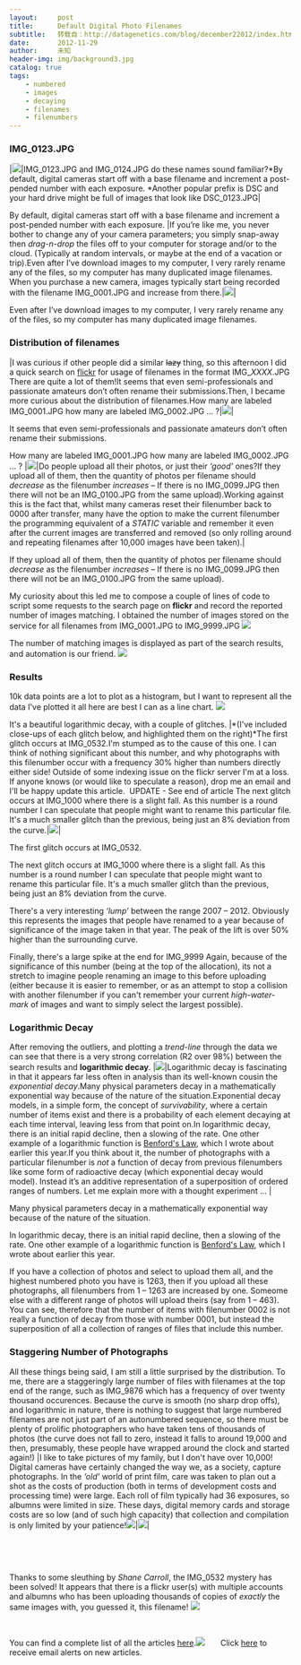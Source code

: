 ```yaml
---
layout:     post
title:      Default Digital Photo Filenames
subtitle:   转载自：http://datagenetics.com/blog/december22012/index.html
date:       2012-11-29
author:     未知
header-img: img/background3.jpg
catalog: true
tags:
    - numbered
    - images
    - decaying
    - filenames
    - filenumbers
---
```


### IMG_0123.JPG
|![](http://datagenetics.com/blog/december22012/p.png)|IMG_0123.JPG and IMG_0124.JPG do these names sound familiar?*By default, digital cameras start off with a base filename and increment a post-pended number with each exposure. *Another popular prefix is DSC and your hard drive might be full of images that look like DSC_0123.JPG|

By default, digital cameras start off with a base filename and increment a post-pended number with each exposure.
|If you’re like me, you never bother to change any of your camera parameters; you simply snap-away then *drag-n-drop* the files off to your computer for storage and/or to the cloud. (Typically at random intervals, or maybe at the end of a vacation or trip).Even after I’ve download images to my computer, I very rarely rename any of the files, so my computer has many duplicated image filenames. When you purchase a new camera, images typically start being recorded with the filename IMG_0001.JPG and increase from there.|![](http://datagenetics.com/blog/december22012/d.png)|

Even after I’ve download images to my computer, I very rarely rename any of the files, so my computer has many duplicated image filenames. 

### Distribution of filenames
|I was curious if other people did a similar ~~lazy~~ thing, so this afternoon I did a quick search on [flickr](http://www.flickr.com/) for usage of filenames in the format IMG_*XXXX*.JPG There are quite a lot of them!It seems that even semi-professionals and passionate amateurs don’t often rename their submissions.Then, I became more curious about the distribution of filenames.How many are labeled IMG_0001.JPG how many are labeled IMG_0002.JPG … ?|![](http://datagenetics.com/blog/december22012/fl.png)|

It seems that even semi-professionals and passionate amateurs don’t often rename their submissions.

How many are labeled IMG_0001.JPG how many are labeled IMG_0002.JPG … ?
|![](http://datagenetics.com/blog/december22012/f.png)|Do people upload all their photos, or just their *‘good’* ones?If they upload all of them, then the quantity of photos per filename should *decrease* as the filenumber *increases* – If there is no IMG_0099.JPG then there will not be an IMG_0100.JPG from the same upload).Working against this is the fact that, whilst many cameras reset their filenumber back to 0000 after transfer, many have the option to make the current filenumber the programming equivalent of a *STATIC* variable and remember it even after the current images are transferred and removed (so only rolling around and repeating filenames after 10,000 images have been taken).|

If they upload all of them, then the quantity of photos per filename should *decrease* as the filenumber *increases* – If there is no IMG_0099.JPG then there will not be an IMG_0100.JPG from the same upload).

My curiosity about this led me to compose a couple of lines of code to script some requests to the search page on **flickr** and record the reported number of images matching. I obtained the number of images stored on the service for all filenames from IMG_0001.JPG to IMG_9999.JPG 
![](http://datagenetics.com/blog/december22012/b.png)


The number of matching images is displayed as part of the search results, and automation is our friend.
![](http://datagenetics.com/blog/december22012/s.png)


### Results

10k data points are a lot to plot as a histogram, but I want to represent all the data I've plotted it all here are best I can as a line chart.
![](http://datagenetics.com/blog/december22012/g.png)


It's a beautiful logarithmic decay, with a couple of glitches.
|*(I've included close-ups of each glitch below, and highlighted them on the right)*The first glitch occurs at IMG_0532.I'm stumped as to the cause of this one. I can think of nothing significant about this number, and why photographs with this filenumber occur with a frequency 30% higher than numbers directly either side! Outside of some indexing issue on the flickr server I'm at a loss. If anyone knows (or would like to speculate a reason), drop me an email and I'll be happy update this article.  UPDATE - See end of article The next glitch occurs at IMG_1000 where there is a slight fall. As this number is a round number I can speculate that people might want to rename this particular file. It's a much smaller glitch than the previous, being just an 8% deviation from the curve.|![](http://datagenetics.com/blog/december22012/gl.png)|

The first glitch occurs at IMG_0532.

The next glitch occurs at IMG_1000 where there is a slight fall. As this number is a round number I can speculate that people might want to rename this particular file. It's a much smaller glitch than the previous, being just an 8% deviation from the curve.

There's a very interesting *‘lump’* between the range 2007 – 2012. Obviously this represents the images that people have renamed to a year because of significance of the image taken in that year. The peak of the lift is over 50% higher than the surrounding curve.

Finally, there's a large spike at the end for IMG_9999 Again, because of the significance of this number (being at the top of the allocation), its not a stretch to imagine people renaming an image to this before uploading (either because it is easier to remember, or as an attempt to stop a collision with another filenumber if you can't remember your current *high-water-mark* of images and want to simply select the largest possible).

### Logarithmic Decay

After removing the outliers, and plotting a *trend-line* through the data we can see that there is a very strong correlation (R2 over 98%) between the search results and **logarithmic decay**.
|![](http://datagenetics.com/blog/december22012/gy.png)|Logarithmic decay is fascinating in that it appears far less often in analysis than its well-known cousin the *exponential decay*.Many physical parameters decay in a mathematically exponential way because of the nature of the situation.Exponential decay models, in a simple form, the concept of *survivability*, where a certain number of items exist and there is a probability of each element decaying at each time interval, leaving less from that point on.In logarithmic decay, there is an initial rapid decline, then a slowing of the rate. One other example of a logarithmic function is [Benford's Law](http://www.datagenetics.com/blog/march52012/index.html), which I wrote about earlier this year.If you think about it, the number of photographs with a particular filenumber is *not* a function of decay from previous filenumbers like some form of radioactive decay (which exponential decay would model). Instead it’s an additive representation of a superposition of ordered ranges of numbers. Let me explain more with a thought experiment … |

Many physical parameters decay in a mathematically exponential way because of the nature of the situation.

In logarithmic decay, there is an initial rapid decline, then a slowing of the rate. One other example of a logarithmic function is [Benford's Law](http://www.datagenetics.com/blog/march52012/index.html), which I wrote about earlier this year.

If you have a collection of photos and select to upload them all, and the highest numbered photo you have is 1263, then if you upload all these photographs, all filenumbers from 1 – 1263 are increased by one. Someome else with a different range of photos will upload theirs (say from 1 – 463). You can see, therefore that the number of items with filenumber 0002 is not really a function of decay from those with number 0001, but instead the superposition of all a collection of ranges of files that include this number.

### Staggering Number of Photographs

All these things being said, I am still a little surprised by the distribution. To me, there are a staggeringly large number of files with filenames at the top end of the range, such as IMG_9876 which has a frequency of over twenty thousand occurences. Because the curve is smooth (no sharp drop offs), and logarithmic in nature, there is nothing to suggest that large numbered filenames are not just part of an autonumbered sequence, so there must be plenty of prolific photographers who have taken tens of thousands of photos (the curve does not fall to zero, instead it falls to around 19,000 and then, presumably, these people have wrapped around the clock and started again!)
|I like to take pictures of my family, but I don't have over 10,000! Digital cameras have certainly changed the way we, as a society, capture photographs. In the *‘old’* world of print film, care was taken to plan out a shot as the costs of production (both in terms of development costs and processing time) were large. Each roll of film typically had 36 exposures, so albumns were limited in size. These days, digital memory cards and storage costs are so low (and of such high capacity) that collection and compilation is only limited by your patience!![](http://datagenetics.com/blog/december22012/35.png)|![](http://datagenetics.com/blog/december22012/t.jpg)|

 

 

Thanks to some sleuthing by *Shane Carroll*, the IMG_0532 mystery has been solved! It appears that there is a flickr user(s) with multiple accounts and albumns who has been uploading thousands of copies of *exactly* the same images with, you guessed it, this filename!
![](http://datagenetics.com/blog/december22012/dp.png)


 

You can find a complete list of all the articles [here](/blog.html).![](http://datagenetics.com/images/n.gif)
      Click [here](http://datagenetics.com/newsletter/subscribe.html) to receive email alerts on new articles.
